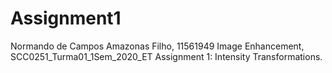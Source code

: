 # Assignment1
Normando de Campos Amazonas Filho, 11561949 Image Enhancement, SCC0251_Turma01_1Sem_2020_ET Assignment 1: Intensity Transformations.

